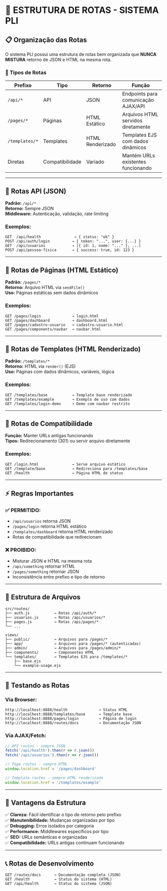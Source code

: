 # 🚦 ESTRUTURA DE ROTAS - SISTEMA PLI

## 📋 Organização das Rotas

O sistema PLI possui uma estrutura de rotas bem organizada que **NUNCA MISTURA** retorno de JSON e HTML na mesma rota.

### 🔗 **Tipos de Rotas**

| Prefixo | Tipo | Retorno | Função |
|---------|------|---------|--------|
| `/api/*` | API | JSON | Endpoints para comunicação AJAX/API |
| `/pages/*` | Páginas | HTML Estático | Arquivos HTML servidos diretamente |
| `/templates/*` | Templates | HTML Renderizado | Templates EJS com dados dinâmicos |
| Diretas | Compatibilidade | Variado | Mantém URLs existentes funcionando |

---

## 🔧 **Rotas API (JSON)**

**Padrão:** `/api/*`  
**Retorno:** Sempre JSON  
**Middleware:** Autenticação, validação, rate limiting

### Exemplos:
```
GET  /api/health               → { status: "ok" }
POST /api/auth/login          → { token: "...", user: {...} }
GET  /api/usuarios            → [{ id: 1, nome: "..." }, ...]
POST /api/pessoa-fisica       → { success: true, id: 123 }
```

---

## 📄 **Rotas de Páginas (HTML Estático)**

**Padrão:** `/pages/*`  
**Retorno:** Arquivo HTML via `sendFile()`  
**Uso:** Páginas estáticas sem dados dinâmicos

### Exemplos:
```
GET /pages/login              → login.html
GET /pages/dashboard          → dashboard.html
GET /pages/cadastro-usuario   → cadastro-usuario.html
GET /pages/components/navbar  → navbar.html
```

---

## 🎨 **Rotas de Templates (HTML Renderizado)**

**Padrão:** `/templates/*`  
**Retorno:** HTML via `render()` (EJS)  
**Uso:** Páginas com dados dinâmicos, variáveis, lógica

### Exemplos:
```
GET /templates/base           → Template base renderizado
GET /templates/example        → Exemplo de uso com dados
GET /templates/login-demo     → Demo com navbar restrito
```

---

## 🔄 **Rotas de Compatibilidade**

**Função:** Manter URLs antigas funcionando  
**Tipos:** Redirecionamento (301) ou servir arquivo diretamente

### Exemplos:
```
GET /login.html               → Serve arquivo estático
GET /template/base            → Redireciona para /templates/base
GET /health                   → Página HTML de status
```

---

## ⚡ **Regras Importantes**

### ✅ **PERMITIDO:**
- `/api/usuarios` retorna JSON
- `/pages/login` retorna HTML estático
- `/templates/dashboard` retorna HTML renderizado
- Rotas de compatibilidade que redirecionam

### ❌ **PROIBIDO:**
- Misturar JSON e HTML na mesma rota
- `/api/something` retornar HTML
- `/pages/something` retornar JSON
- Inconsistência entre prefixo e tipo de retorno

---

## 📁 **Estrutura de Arquivos**

```
src/routes/
├── auth.js           → Rotas /api/auth/*
├── usuarios.js       → Rotas /api/usuarios/*
├── pages.js          → Rotas /api/pages/*
└── ...

views/
├── public/           → Arquivos para /pages/*
├── app/              → Arquivos para /pages/* (autenticadas)
├── admin/            → Arquivos para /pages/admin/*
├── components/       → Componentes HTML
└── templates/        → Templates EJS para /templates/*
    ├── base.ejs
    └── example-usage.ejs
```

---

## 🧪 **Testando as Rotas**

### Via Browser:
```
http://localhost:8888/health              → Status HTML
http://localhost:8888/templates/base      → Template base
http://localhost:8888/pages/login         → Página de login
http://localhost:8888/routes/docs         → Documentação JSON
```

### Via AJAX/Fetch:
```javascript
// API routes - sempre JSON
fetch('/api/health').then(r => r.json())
fetch('/api/usuarios').then(r => r.json())

// Page routes - sempre HTML
window.location.href = '/pages/dashboard'

// Template routes - sempre HTML renderizado
window.location.href = '/templates/example'
```

---

## 🎯 **Vantagens da Estrutura**

✅ **Clareza:** Fácil identificar o tipo de retorno pelo prefixo  
✅ **Manutenibilidade:** Mudanças organizadas por tipo  
✅ **Debugging:** Erros isolados por categoria  
✅ **Performance:** Middlewares específicos por tipo  
✅ **SEO:** URLs semânticas e organizadas  
✅ **Compatibilidade:** URLs antigas continuam funcionando  

---

## 📞 **Rotas de Desenvolvimento**

```
GET /routes/docs      → Documentação completa (JSON)
GET /health           → Status do sistema (HTML)
GET /api/health       → Status do sistema (JSON)
```

